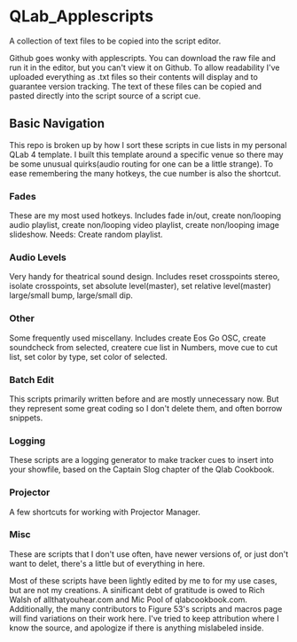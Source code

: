 # QLab_Applescripts

A collection of text files to be copied into the script editor.

Github goes wonky with applescripts. You can download the raw file and run
it in the editor, but you can't view it on Github. To allow readability I've
uploaded everything as .txt files so their contents will display and to guarantee
version tracking. The text of these files can be copied and pasted directly
into the script source of a script cue.

## Basic Navigation

This repo is broken up by how I sort these scripts in cue lists in my personal
QLab 4 template. I built this template around a specific venue so there may be some
unusual quirks(audio routing for one can be a little strange). To ease remembering
the many hotkeys, the cue number is also the shortcut.

### Fades

These are my most used hotkeys. Includes fade in/out, create non/looping
audio playlist, create non/looping video playlist, create non/looping
image slideshow. Needs: Create random playlist.

### Audio Levels

Very handy for theatrical sound design. Includes reset crosspoints stereo,
isolate crosspoints, set absolute level(master), set relative level(master)
large/small bump, large/small dip.

### Other

Some frequently used miscellany. Includes create Eos Go OSC, create soundcheck
from selected, createre cue list in Numbers, move cue to cut list, set color
by type, set color of selected.

### Batch Edit

This scripts primarily written before and are mostly unnecessary now. But
they represent some great coding so I don't delete them, and often borrow
snippets.

### Logging

These scripts are a logging generator to make tracker cues to insert into
your showfile, based on the Captain Slog chapter of the Qlab Cookbook.

### Projector

A few shortcuts for working with Projector Manager.

### Misc

These are scripts that I don't use often, have newer versions of, or just
don't want to delet, there's a little but of everything in here.

Most of these scripts have been lightly edited by me to for my use cases,
but are not my creations. A sinificant debt of gratitude is owed to Rich
Walsh of allthatyouhear.com and Mic Pool of qlabcookbook.com. Additionally,
the many contributors to Figure 53's scripts and macros page will find
variations on their work here. I've tried to keep attribution where I know
the source, and apologize if there is anything mislabeled inside.
